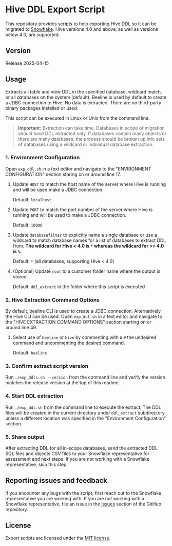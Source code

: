 # Hive DDL Export Script

This repository provides scripts to help exporting Hive DDL so it can be migrated to [Snowflake](https://www.snowflake.com/). Hive versions 4.0 and above, as well as versions below 4.0, are supported.
## Version

Release 2025-04-15

## Usage

Extracts all table and view DDL in the specified database, wildcard match, or all databases on the system (default). Beeline is used by default to create a JDBC connection to Hive. No data is extracted. There are no third-party binary packages installed or used. 

This script can be executed in Linux or Unix from the command line. 

>**Important:** Extraction can take time. Databases in scope of migration should have DDL extracted only. If databases contain many objects or there are many databases, the process should be broken up into sets of databases using a wildcard or individual database extraction.

### 1. Environment Configuration

Open `exp_ddl.sh` in a text editor and navigate to the "ENVIRONMENT CONFIGURATION" section staring on or around line 17.

1. Update `HOST` to match the host name of the server where Hive is running and will be used make a JDBC connection. 

    Default: `localhost`

2. Update `PORT` to match the port number of the server where Hive is running and will be used to make a JDBC connection. 
    
    Default: `10000`

3. Update `databasefilter` to explicitly name a single database or use a wildcard to match database names for a list of databases to extract DDL from. **The wildcard for Hive < 4.0 is `*` whereas the wildcard for >= 4.0 is `%`.** 

    Default: `*` (all databases, supporting Hive < 4.0)

4. (Optional) Update `root` to a customer folder name where the output is stored. 

    Default: `ddl_extract` in the folder where this script is executed

### 2. Hive Extraction Command Options

By default, beeline CLI is used to create a JDBC connection. Alternatively the Hive CLI can be used. Open `exp_ddl.sh` in a text editor and navigate to the "HIVE EXTRACTION COMMAND OPTIONS" section starting on or around line 49.
1. Select use of `beeline` or `hive` by commenting with a `#` the undesired command and uncommenting the desired command. 

    Default: `beeline`

### 3. Confirm extract script version

Run `./exp_ddls.sh --version` from the command line and verify the version matches the release version at the top of this readme.

### 4. Start DDL extraction

Run `./exp_ddl.sh` from the command line to execute the extract. The DDL files will be created in the current directory under `ddl_extract` subdirectory unless a different location was specified in the "Environment Configuration" section.

### 5. Share output

After extracting DDL for all in-scope databases, send the extracted DDL SQL files and objects CSV files to your Snowflake representative for assessment and next steps. If you are not working with a Snowflake representative, skip this step.

## Reporting issues and feedback

If you encounter any bugs with the script, first reach out to the Snowflake representative you are working with. If you are not working with a Snowflake representative, file an issue in the
[Issues](https://github.com/Snowflake-Labs/SC.DDLExportScripts/issues) section of the GitHub repository.

## License

Export scripts are licensed under the [MIT license](https://github.com/Snowflake-Labs/SC.DDLExportScripts/blob/main/Hive/License.txt).